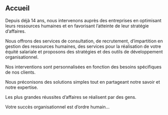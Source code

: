 ## Accueil

Depuis déjà 14 ans, nous intervenons auprès des entreprises en optimisant leurs ressources humaines et en favorisant l’atteinte de leur stratégie d’affaires.  

Nous offrons des services de consultation, de recrutement, d’impartition en gestion des ressources humaines, des services pour la réalisation de votre équité salariale et proposons des stratégies et des outils de développement organisationnel.  

Nos interventions sont personnalisées en fonction des besoins spécifiques de nos clients.  

Nous préconisons des solutions simples tout en partageant notre savoir et notre expertise.  

Les plus grandes réussites d’affaires se réalisent par des gens.  

Votre succès organisationnel est d’ordre humain... 
